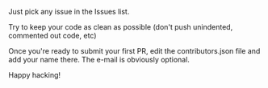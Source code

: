 Just pick any issue in the Issues list.

Try to keep your code as clean as possible (don't push unindented, commented out code, etc)

Once you're ready to submit your first PR, edit the contributors.json file and add your name there. The e-mail is obviously optional.

Happy hacking!
